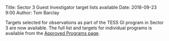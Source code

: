 Title: Sector 3 Guest Investigator target lists available
Date: 2018-09-23 9:00
Author: Tom Barclay

Targets selected for observations as part of the TESS GI program in Sector 3 are now available. The full list and targets for individual programs is available from the [Approved Programs page](approved-programs.html#sector-3).